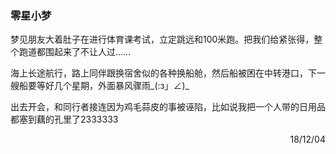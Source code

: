 ### 零星小梦

梦见朋友大着肚子在进行体育课考试，立定跳远和100米跑。把我们给紧张得，整个跑道都围起来了不让人过……

海上长途航行，路上同伴跟换宿舍似的各种换船舱，然后船被困在中转港口，下一艘船要等好几个星期，外面暴风骤雨_(:з」∠)_

出去开会，和同行者接连因为鸡毛蒜皮的事被诬陷，比如说我把一个人带的日用品都塞到藕的孔里了2333333

<p align="right">18/12/04</p>